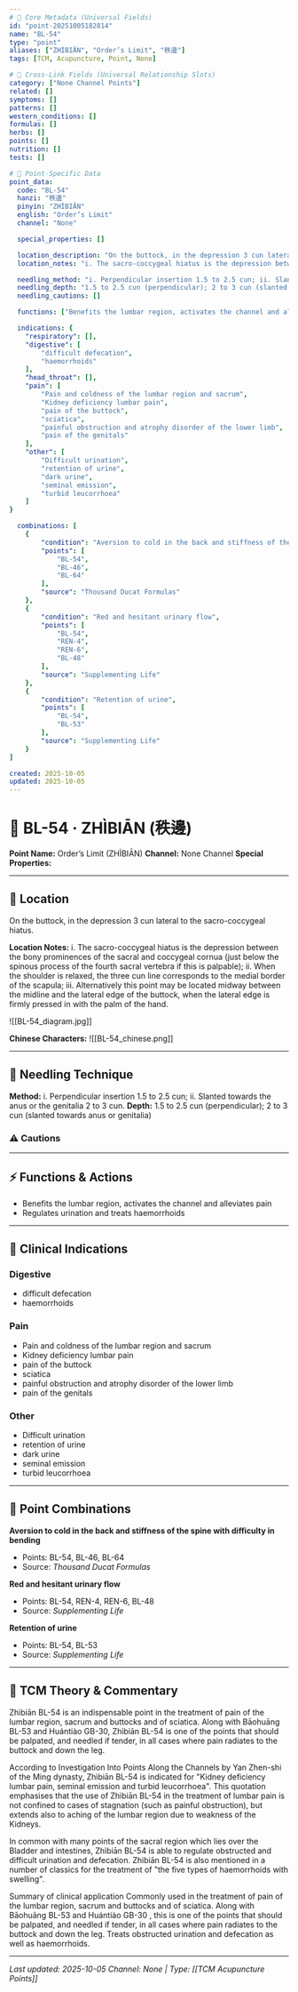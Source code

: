 ```yaml
---
# 🔹 Core Metadata (Universal Fields)
id: "point-20251005182814"
name: "BL-54"
type: "point"
aliases: ["ZHÌBIĀN", "Order’s Limit", "秩邊"]
tags: [TCM, Acupuncture, Point, None]

# 🔹 Cross-Link Fields (Universal Relationship Slots)
category: ["None Channel Points"]
related: []
symptoms: []
patterns: []
western_conditions: []
formulas: []
herbs: []
points: []
nutrition: []
tests: []

# 🔹 Point-Specific Data
point_data:
  code: "BL-54"
  hanzi: "秩邊"
  pinyin: "ZHÌBIĀN"
  english: "Order’s Limit"
  channel: "None"

  special_properties: []

  location_description: "On the buttock, in the depression 3 cun lateral to the sacro-coccygeal hiatus."
  location_notes: "i. The sacro-coccygeal hiatus is the depression between the bony prominences of the sacral and coccygeal cornua (just below the spinous process of the fourth sacral vertebra if this is palpable); ii. When the shoulder is relaxed, the three cun line corresponds to the medial border of the scapula; iii. Alternatively this point may be located midway between the midline and the lateral edge of the buttock, when the lateral edge is firmly pressed in with the palm of the hand."

  needling_method: "i. Perpendicular insertion 1.5 to 2.5 cun; ii. Slanted towards the anus or the genitalia 2 to 3 cun."
  needling_depth: "1.5 to 2.5 cun (perpendicular); 2 to 3 cun (slanted towards anus or genitalia)"
  needling_cautions: []

  functions: ["Benefits the lumbar region, activates the channel and alleviates pain", "Regulates urination and treats haemorrhoids"]

  indications: {
    "respiratory": [],
    "digestive": [
        "difficult defecation",
        "haemorrhoids"
    ],
    "head_throat": [],
    "pain": [
        "Pain and coldness of the lumbar region and sacrum",
        "Kidney deficiency lumbar pain",
        "pain of the buttock",
        "sciatica",
        "painful obstruction and atrophy disorder of the lower limb",
        "pain of the genitals"
    ],
    "other": [
        "Difficult urination",
        "retention of urine",
        "dark urine",
        "seminal emission",
        "turbid leucorrhoea"
    ]
}

  combinations: [
    {
        "condition": "Aversion to cold in the back and stiffness of the spine with difficulty in bending",
        "points": [
            "BL-54",
            "BL-46",
            "BL-64"
        ],
        "source": "Thousand Ducat Formulas"
    },
    {
        "condition": "Red and hesitant urinary flow",
        "points": [
            "BL-54",
            "REN-4",
            "REN-6",
            "BL-48"
        ],
        "source": "Supplementing Life"
    },
    {
        "condition": "Retention of urine",
        "points": [
            "BL-54",
            "BL-53"
        ],
        "source": "Supplementing Life"
    }
]

created: 2025-10-05
updated: 2025-10-05
---
```


# 📍 BL-54 · ZHÌBIĀN (秩邊)

**Point Name:** Order’s Limit (ZHÌBIĀN)
**Channel:** None Channel
**Special Properties:** 

---

## 📍 Location

On the buttock, in the depression 3 cun lateral to the sacro-coccygeal hiatus.

**Location Notes:**
i. The sacro-coccygeal hiatus is the depression between the bony prominences of the sacral and coccygeal cornua (just below the spinous process of the fourth sacral vertebra if this is palpable); ii. When the shoulder is relaxed, the three cun line corresponds to the medial border of the scapula; iii. Alternatively this point may be located midway between the midline and the lateral edge of the buttock, when the lateral edge is firmly pressed in with the palm of the hand.

![[BL-54_diagram.jpg]]

**Chinese Characters:** ![[BL-54_chinese.png]]

---

## 🔧 Needling Technique

**Method:** i. Perpendicular insertion 1.5 to 2.5 cun; ii. Slanted towards the anus or the genitalia 2 to 3 cun.
**Depth:** 1.5 to 2.5 cun (perpendicular); 2 to 3 cun (slanted towards anus or genitalia)

### ⚠️ Cautions

---

## ⚡ Functions & Actions
- Benefits the lumbar region, activates the channel and alleviates pain
- Regulates urination and treats haemorrhoids

---

## 🎯 Clinical Indications

### Digestive
- difficult defecation
- haemorrhoids

### Pain
- Pain and coldness of the lumbar region and sacrum
- Kidney deficiency lumbar pain
- pain of the buttock
- sciatica
- painful obstruction and atrophy disorder of the lower limb
- pain of the genitals

### Other
- Difficult urination
- retention of urine
- dark urine
- seminal emission
- turbid leucorrhoea

---

## 🔗 Point Combinations

**Aversion to cold in the back and stiffness of the spine with difficulty in bending**
- Points: BL-54, BL-46, BL-64
- Source: *Thousand Ducat Formulas*

**Red and hesitant urinary flow**
- Points: BL-54, REN-4, REN-6, BL-48
- Source: *Supplementing Life*

**Retention of urine**
- Points: BL-54, BL-53
- Source: *Supplementing Life*

---

## 🧬 TCM Theory & Commentary

Zhìbiān BL-54 is an indispensable point in the treatment of pain of the lumbar region, sacrum and buttocks and of sciatica. Along with Bāohuāng BL-53 and Huántiào GB-30, Zhìbiān BL-54 is one of the points that should be palpated, and needled if tender, in all cases where pain radiates to the buttock and down the leg.

According to Investigation Into Points Along the Channels by Yan Zhen-shi of the Ming dynasty, Zhìbiān BL-54 is indicated for "Kidney deficiency lumbar pain, seminal emission and turbid leucorrhoea". This quotation emphasises that the use of Zhìbiān BL-54 in the treatment of lumbar pain is not confined to cases of stagnation (such as painful obstruction), but extends also to aching of the lumbar region due to weakness of the Kidneys.

In common with many points of the sacral region which lies over the Bladder and intestines, Zhìbiān BL-54 is able to regulate obstructed and difficult urination and defecation. Zhìbiān BL-54 is also mentioned in a number of classics for the treatment of "the five types of haemorrhoids with swelling".

Summary of clinical application
Commonly used in the treatment of pain of the lumbar region, sacrum and buttocks and of sciatica. Along with Bāohuāng BL-53 and Huántiào GB-30 , this is one of the points that should be palpated, and needled if tender, in all cases where pain radiates to the buttock and down the leg.
Treats obstructed urination and defecation as well as haemorrhoids.

---

*Last updated: 2025-10-05*
*Channel: None | Type: [[TCM Acupuncture Points]]*
